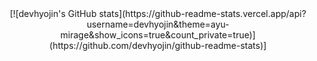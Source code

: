 <div align=center>
	[![devhyojin's GitHub stats](https://github-readme-stats.vercel.app/api?username=devhyojin&theme=ayu-mirage&show_icons=true&count_private=true)](https://github.com/devhyojin/github-readme-stats)]
</div>